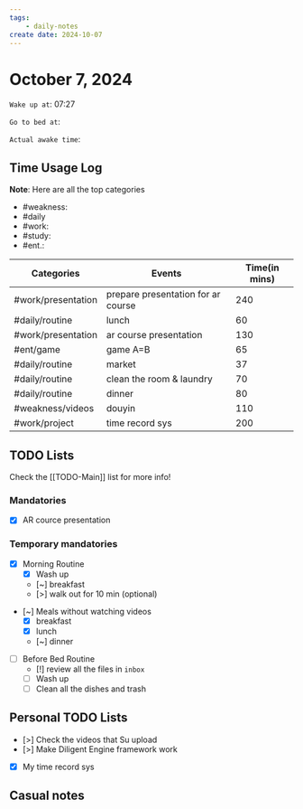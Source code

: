 ```yaml
---
tags: 
    - daily-notes
create date: 2024-10-07
---
```


# October 7, 2024

`Wake up at`: 07:27

`Go to bed at`: 

`Actual awake time`: 

## Time Usage Log

**Note**: Here are all the top categories

- #weakness: 
- #daily
- #work:
- #study:
- #ent.:

| Categories         | Events                             | Time(in mins) |
|--------------------|------------------------------------|---------------|
| #work/presentation | prepare presentation for ar course | 240           |
| #daily/routine     | lunch                              | 60            |
| #work/presentation | ar course presentation             | 130           |
| #ent/game          | game A=B                           | 65            |
| #daily/routine     | market                             | 37            |
| #daily/routine     | clean the room & laundry           | 70            |
| #daily/routine     | dinner                             | 80            |
| #weakness/videos   | douyin                             | 110           |
| #work/project      | time record sys                    | 200           |


## TODO Lists

Check the [[TODO-Main]] list for more info!

### Mandatories

- [x] AR cource presentation

### Temporary mandatories

- [x] Morning Routine 
    - [x] Wash up
    - [~] breakfast
    - [>] walk out for 10 min (optional)

- [~] Meals without watching videos
    - [x] breakfast
    - [x] lunch
    - [~] dinner

- [ ] Before Bed Routine
    - [!] review all the files in `inbox`
    - [ ] Wash up
    - [ ] Clean all the dishes and trash
    
## Personal TODO Lists

- [>] Check the videos that Su upload
- [>] Make Diligent Engine framework work
- [x] My time record sys

## Casual notes
